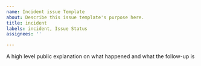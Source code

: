```yaml
---
name: Incident issue Template
about: Describe this issue template's purpose here.
title: incident
labels: incident, Issue Status
assignees: ''

---
```


A high level public explanation on what happened and what the follow-up is
